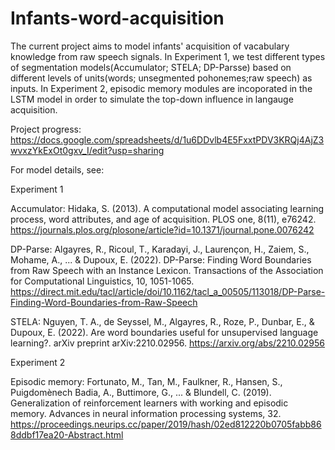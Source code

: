 # Infants-word-acquisition
The current project aims to model infants' acquisition of vacabulary knowledge from raw speech signals. 
In Experiment 1, we test different types of segmentation models(Accumulator; STELA; DP-Parsse) based on different levels of units(words; unsegmented pohonemes;raw speech) as inputs. 
In Experiment 2, episodic memory modules are incoporated in the LSTM model in order to simulate the top-down influence in langauge acquisition.  

Project progress:
https://docs.google.com/spreadsheets/d/1u6DDvlb4E5FxxtPDV3KRQj4AjZ3wvxzYkExOt0gxv_I/edit?usp=sharing

For model details, see:

Experiment 1

Accumulator: 
Hidaka, S. (2013). A computational model associating learning process, word attributes, and age of acquisition. PLOS one, 8(11), e76242. https://journals.plos.org/plosone/article?id=10.1371/journal.pone.0076242

DP-Parse:
Algayres, R., Ricoul, T., Karadayi, J., Laurençon, H., Zaiem, S., Mohame, A., ... & Dupoux, E. (2022). DP-Parse: Finding Word Boundaries from Raw Speech with an Instance Lexicon. Transactions of the Association for Computational Linguistics, 10, 1051-1065. https://direct.mit.edu/tacl/article/doi/10.1162/tacl_a_00505/113018/DP-Parse-Finding-Word-Boundaries-from-Raw-Speech

STELA:
Nguyen, T. A., de Seyssel, M., Algayres, R., Roze, P., Dunbar, E., & Dupoux, E. (2022). Are word boundaries useful for unsupervised language learning?. arXiv preprint arXiv:2210.02956. https://arxiv.org/abs/2210.02956


Experiment 2

Episodic memory: 
Fortunato, M., Tan, M., Faulkner, R., Hansen, S., Puigdomènech Badia, A., Buttimore, G., ... & Blundell, C. (2019). Generalization of reinforcement learners with working and episodic memory. Advances in neural information processing systems, 32. https://proceedings.neurips.cc/paper/2019/hash/02ed812220b0705fabb868ddbf17ea20-Abstract.html
